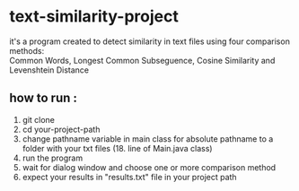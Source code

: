 # text-similarity-project
it's a program created to detect similarity in text files using four comparison methods:<br />
Common Words, Longest Common Subseguence, Cosine Similarity and Levenshtein Distance

## how to run :
1. git clone
2. cd your-project-path
3. change pathname variable in main class for absolute pathname to a folder with your txt files (18. line of Main.java class)
4. run the program
5. wait for dialog window and choose one or more comparison method 
6. expect your results in "results.txt" file in your project path

